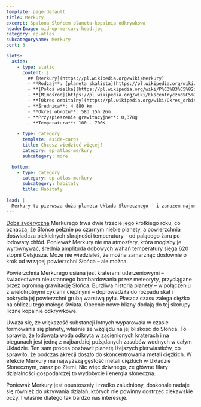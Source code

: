 ```yaml
---
template: page-default
title: Merkury
excerpt: Spalona Słońcem planeta-kopalnia odkrywkowa
headerImage: mid-ep-mercury-head.jpg
category: ep-atlas
subcategoryName: Merkury
sort: 3

slots:
  aside:
    - type: static
      content: |
        ## [Merkury](https://pl.wikipedia.org/wiki/Merkury)
        - **Rodzaj**: [planeta skalista](https://pl.wikipedia.org/wiki/Planeta_skalista)
        - **[Półoś wielka](https://pl.wikipedia.org/wiki/P%C3%B3%C5%82o%C5%9B_wielka)**: 0,387 [au](https://pl.wikipedia.org/wiki/Jednostka_astronomiczna)
        - **[Mimośród](https://pl.wikipedia.org/wiki/Ekscentryczno%C5%9B%C4%87_(fizyka))**: 0,2056
        - **[Okres orbitalny](https://pl.wikipedia.org/wiki/Okres_orbitalny)**: 87,97 dni
        - **Średnica**: 4 880 km
        - **Okres obrotu**: 58d 15h 26m
        - **Przyspieszenie grawitacyjne**: 0,378g
        - **Temperatura**: 100 - 700K
        
    - type: category
      template: aside-cards
      title: Chcesz wiedzieć więcej?
      category: ep-atlas-merkury
      subcategory: more

  bottom:
    - type: category
      category: ep-atlas-merkury
      subcategory: habitaty
      title: Habitaty
      
lead: |
  Merkury to pierwsza duża planeta Układu Słonecznego – i zarazem najmniejsza. To prawdziwa kwintesencja pustyni: zakurzona, sucha i nieustannie prażona przez Słońce. Idealne miejsce, żeby popracować nad opalenizną.
---
```

[Doba syderyczna](https://pl.wikipedia.org/wiki/Doba_gwiazdowa) Merkurego trwa dwie trzecie jego krótkiego roku, co oznacza, że Słońce pełznie po czarnym niebie planety, a powierzchnia doświadcza piekielnych skrajności temperatury – od palącego żaru po lodowaty chłód. Ponieważ Merkury nie ma atmosfery, która mogłaby je wyrównywać, średnia amplituda dobowych wahań temperatury sięga 620 stopni Celsjusza. Może nie wiedziałeś, że można zamarznąć dosłownie o krok od wrzącej powierzchni Słońca – ale można.

Powierzchnia Merkurego usiana jest kraterami uderzeniowymi – świadectwem nieustannego bombardowania przez meteoryty, przyciągane przez ogromną grawitację Słońca. Burzliwa historia planety – w połączeniu z wielokrotnymi cyklami cieplnymi – doprowadziła do rozpadu skał i pokrycia jej powierzchni grubą warstwą pyłu. Płaszcz czasu zalega ciężko na obliczu tego małego świata. Obecnie nowe blizny dodają do tej skorupy liczne kopalnie odkrywkowe.

Uważa się, że większość substancji lotnych wyparowała w czasie formowania się planety, właśnie ze względu na jej bliskość do Słońca. To sprawia, że lodowata woda odkryta w zacienionych kraterach i na biegunach jest jedną z najbardziej pożądanych zasobów wodnych w całym Układzie. Ten sam proces pozbawił planetę lżejszych pierwiastków, co sprawiło, że podczas akrecji doszło do skoncentrowania metali ciężkich. W efekcie Merkury ma najwyższą gęstość metali ciężkich w Układzie Słonecznym, zaraz po Ziemi. Nic więc dziwnego, że główne filary działalności gospodarczej to wydobycie i energia słoneczna.

Ponieważ Merkury jest opustoszały i rzadko zaludniony, doskonale nadaje się również do ukrywania działań, których nie powinny dostrzec ciekawskie oczy. I właśnie dlatego tak bardzo nas interesuje.